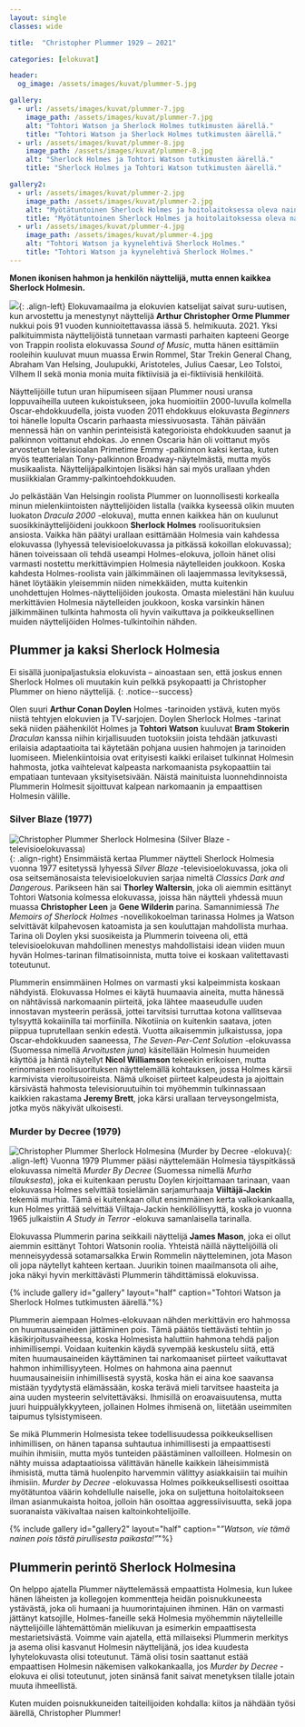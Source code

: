 ```yaml
---
layout: single
classes: wide

title:  "Christopher Plummer 1929 – 2021"

categories: [elokuvat]

header:
  og_image: /assets/images/kuvat/plummer-5.jpg

gallery:
  - url: /assets/images/kuvat/plummer-7.jpg
    image_path: /assets/images/kuvat/plummer-7.jpg
    alt: "Tohtori Watson ja Sherlock Holmes tutkimusten äärellä."
    title: "Tohtori Watson ja Sherlock Holmes tutkimusten äärellä."
  - url: /assets/images/kuvat/plummer-8.jpg
    image_path: /assets/images/kuvat/plummer-8.jpg
    alt: "Sherlock Holmes ja Tohtori Watson tutkimusten äärellä."
    title: "Sherlock Holmes ja Tohtori Watson tutkimusten äärellä."

gallery2:
  - url: /assets/images/kuvat/plummer-2.jpg
    image_path: /assets/images/kuvat/plummer-2.jpg
    alt: "Myötätuntoinen Sherlock Holmes ja hoitolaitoksessa oleva nainen."
    title: "Myötätuntoinen Sherlock Holmes ja hoitolaitoksessa oleva nainen."
  - url: /assets/images/kuvat/plummer-4.jpg
    image_path: /assets/images/kuvat/plummer-4.jpg
    alt: "Tohtori Watson ja kyynelehtivä Sherlock Holmes."
    title: "Tohtori Watson ja kyynelehtivä Sherlock Holmes."
---
```


**Monen ikonisen hahmon ja henkilön näyttelijä, mutta ennen kaikkea Sherlock Holmesin.**

![](/assets/images/kuvat/plummer-1.jpg){: .align-left}
Elokuvamaailma ja elokuvien katselijat saivat suru-uutisen, kun arvostettu ja menestynyt näyttelijä **Arthur Christopher Orme Plummer** nukkui pois 91 vuoden kunnioitettavassa iässä 5. helmikuuta. 2021. Yksi palkituimmista näyttelijöistä tunnetaan varmasti parhaiten kapteeni George von Trappin roolista elokuvassa *Sound of Music*, mutta hänen esittämiin rooleihin kuuluvat muun muassa Erwin Rommel, Star Trekin General Chang, Abraham Van Helsing, Joulupukki, Aristoteles, Julius Caesar, Leo Tolstoi, Vilhem II sekä monia monia muita fiktiivisiä ja ei-fiktiivisiä henkilöitä.

Näyttelijöille tutun uran hiipumiseen sijaan Plummer nousi uransa loppuvaiheilla uuteen kukoistukseen, joka huomioitiin 2000-luvulla kolmella Oscar-ehdokkuudella, joista vuoden 2011 ehdokkuus elokuvasta *Beginners* toi hänelle lopulta Oscarin parhaasta miessivuosasta. Tähän päivään mennessä hän on vanhin perinteisistä kategorioista ehdokkuuden saanut ja palkinnon voittanut ehdokas. Jo ennen Oscaria hän oli voittanut myös arvostetun televisioalan Primetime Emmy -palkinnon kaksi kertaa, kuten myös teatterialan Tony-palkinnon Broadway-näytelmästä, mutta myös musikaalista. Näyttelijäpalkintojen lisäksi hän sai myös urallaan yhden musiikkialan Grammy-palkintoehdokkuuden.

Jo pelkästään Van Helsingin roolista Plummer on luonnollisesti korkealla minun mielenkiintoisten näyttelijöiden listalla (vaikka kyseessä olikin muuten luokaton *Dracula 2000* -elokuva), mutta ennen kaikkea hän on kuulunut suosikkinäyttelijöideni joukkoon **Sherlock Holmes** roolisuorituksien ansiosta. Vaikka hän päätyi urallaan esittämään Holmesia vain kahdessa elokuvassa (lyhyessä televisioelokuvassa ja pitkässä kokoillan elokuvassa); hänen toiveissaan oli tehdä useampi Holmes-elokuva, jolloin hänet olisi varmasti nostettu merkittävimpien Holmesia näytelleiden joukkoon. Koska kahdesta Holmes-roolista vain jälkimmäinen oli laajemmassa levityksessä, hänet löytääkin yleisemmin niiden nimekkäiden, mutta kuitenkin unohdettujen Holmes-näyttelijöiden joukosta. Omasta mielestäni hän kuuluu merkittävien Holmesia näytelleiden joukkoon, koska varsinkin hänen jälkimmäinen tulkinta hahmosta oli hyvin vaikuttava ja poikkeuksellinen muiden näyttelijöiden Holmes-tulkintoihin nähden.

## Plummer ja kaksi Sherlock Holmesia
Ei sisällä juonipaljastuksia elokuvista – ainoastaan sen, että joskus ennen Sherlock Holmes oli muutakin kuin pelkkä psykopaatti ja Christopher Plummer on hieno näyttelijä.
{: .notice--success}

Olen suuri **Arthur Conan Doylen** Holmes -tarinoiden ystävä, kuten myös niistä tehtyjen elokuvien ja TV-sarjojen. Doylen Sherlock Holmes -tarinat sekä niiden päähenkilöt Holmes ja **Tohtori Watson** kuuluvat **Bram Stokerin** *Draculan* kanssa niihin kirjallisuuden tuotoksiin joista tehdään jatkuvasti erilaisia adaptaatioita tai käytetään pohjana uusien hahmojen ja tarinoiden luomiseen. Mielenkiintoisia ovat erityisesti kaikki erilaiset tulkinnat Holmesin hahmosta, jotka vaihtelevat kalpeasta narkomaanista psykopaattiin tai empatiaan tuntevaan yksityisetsivään. Näistä mainituista luonnehdinnoista Plummerin Holmesit sijoittuvat kalpean narkomaanin ja empaattisen Holmesin välille.

### Silver Blaze (1977)
![Christopher Plummer Sherlock Holmesina (Silver Blaze -televisioelokuvassa)](/assets/images/kuvat/plummer-6.jpg){: .align-right}
Ensimmäistä kertaa Plummer näytteli Sherlock Holmesia vuonna 1977 esitetyssä lyhyessä *Silver Blaze* -televisioelokuvassa, joka oli osa seitsemänosaista televisioelokuvien sarjaa nimeltä *Classics Dark and Dangerous*. Parikseen hän sai **Thorley Waltersin**, joka oli aiemmin esittänyt Tohtori Watsonia kolmessa elokuvassa, joissa hän näytteli yhdessä muun muassa **Christopher Leen** ja **Gene Wilderin** parina. Samannimiessä *The Memoirs of Sherlock Holmes* -novellikokoelman tarinassa Holmes ja Watson selvittävät kilpahevosen katoamista ja sen kouluttajan mahdollista murhaa. Tarina oli Doylen yksi suosikeista ja Plummerin toiveena oli, että televisioelokuvan mahdollinen menestys mahdollistaisi idean viiden muun hyvän Holmes-tarinan filmatisoinnista, mutta toive ei koskaan valitettavasti toteutunut.

Plummerin ensimmäinen Holmes on varmasti yksi kalpeimmista koskaan nähdyistä. Elokuvassa Holmes ei käytä huumaavia aineita, mutta hänessä on nähtävissä narkomaanin piirteitä, joka lähtee maaseudulle uuden innostavan mysteerin perässä, jottei tarvitsisi turruttaa kotona vallitsevaa tylsyyttä kokaiinilla tai morfiinilla. Nikotiinia on kuitenkin saatava, joten piippua tuprutellaan senkin edestä. Vuotta aikaisemmin julkaistussa, jopa Oscar-ehdokkuuden saaneessa, *The Seven-Per-Cent Solution* -elokuvassa (Suomessa nimellä *Arvoitusten juna*) käsitellään Holmesin huumeiden käyttöä ja häntä näytellyt **Nicol Williamson** tekeekin erikoisen, mutta erinomaisen roolisuorituksen näyttelemällä kohtauksen, jossa Holmes kärsii karmivista vieroitusoireista. Nämä ulkoiset piirteet kalpeudesta ja ajoittain kärsivästä hahmosta televisioruutuihin toi myöhemmin tulkinnassaan kaikkien rakastama **Jeremy Brett**, joka kärsi urallaan terveysongelmista, jotka myös näkyivät ulkoisesti.

### Murder by Decree (1979)
![Christopher Plummer Sherlock Holmesina (Murder by Decree -elokuva)](/assets/images/kuvat/plummer-5.jpg){: .align-left}
Vuonna 1979 Plummer pääsi näyttelemään Holmesia täyspitkässä elokuvassa nimeltä *Murder By Decree* (Suomessa nimellä *Murha tilauksesta*), joka ei kuitenkaan perustu Doylen kirjoittamaan tarinaan, vaan elokuvassa Holmes selvittää tosielämän sarjamurhaaja **Viiltäjä-Jackin** tekemiä murhia. Tämä ei kuitenkaan ollut ensimmäinen kerta valkokankaalla, kun Holmes yrittää selvittää Viiltaja-Jackin henkilöllisyyttä, koska jo vuonna 1965 julkaistiin *A Study in Terror* -elokuva samanlaisella tarinalla.

Elokuvassa Plummerin parina seikkaili näyttelijä **James Mason**, joka ei ollut aiemmin esittänyt Tohtori Watsonin roolia. Yhteistä näillä näyttelijöillä oli menneisyydessä sotamarsalkka Erwin Rommelin näytteleminen, jota Mason oli jopa näytellyt kahteen kertaan. Juurikin toinen maailmansota oli aihe, joka näkyi hyvin merkittävästi Plummerin tähdittämissä elokuvissa.

{% include gallery id="gallery" layout="half" caption="Tohtori Watson ja Sherlock Holmes tutkimusten äärellä."%}

Plummerin aiempaan Holmes-elokuvaan nähden merkittävin ero hahmossa on huumausaineiden jättäminen pois. Tämä päätös tiettävästi tehtiin jo käsikirjoitusvaiheessa, koska Holmesista haluttiin hahmona tehdä paljon inhimillisempi. Voidaan kuitenkin käydä syvempää keskustelu siitä, että miten huumausaineiden käyttäminen tai narkomaaniset piirteet vaikuttavat hahmon inhimillisyyteen. Holmes on hahmona aina paennut huumausaineisiin inhimillisestä syystä, koska hän ei aina koe saavansa mistään tyydytystä elämässään, koska terävä mieli tarvitsee haasteita ja aina uuden mysteerin selvitettäväksi. Ihmisillä on eroavaisuutensa, mutta juuri huippuälykkyyteen, jollainen Holmes ihmisenä on, liitetään useimmiten taipumus tylsistymiseen.

Se mikä Plummerin Holmesista tekee todellisuudessa poikkeuksellisen inhimillisen, on hänen tapansa suhtautua inhimillisesti ja empaattisesti muihin ihmisiin, mutta myös tunteiden päästäminen valloilleen. Holmesin on nähty muissa adaptaatioissa välittävän hänelle kaikkein läheisimmistä ihmisistä, mutta tämä huolenpito harvemmin välittyy asiakkaisiin tai muihin ihmisiin. *Murder by Decree* -elokuvassa Holmes poikkeuksellisesti osoittaa myötätuntoa väärin kohdellulle naiselle, joka on suljettuna hoitolaitokseen ilman asianmukaista hoitoa, jolloin hän osoittaa aggressiivisuutta, sekä jopa suoranaista väkivaltaa naisen kaltoinkohtelijoille.

{% include gallery id="gallery2" layout="half" caption="*”Watson, vie tämä nainen pois tästä pirullisesta paikasta!”*"%}

## Plummerin perintö Sherlock Holmesina

On helppo ajatella Plummer näyttelemässä empaattista Holmesia, kun lukee hänen läheisten ja kollegojen kommentteja heidän poisnukkuneesta ystävästä, joka oli humaani ja huumorintajuinen ihminen. Hän on varmasti jättänyt katsojille, Holmes-faneille sekä Holmesia myöhemmin näytelleille näyttelijöille lähtemättömän mielikuvan ja esimerkin empaattisesta mestarietsivästä. Voimme vain ajatella, että millaiseksi Plummerin merkitys ja asema olisi kasvanut Holmesin näyttelijänä, jos idea kuudesta lyhytelokuvasta olisi toteutunut. Tämä olisi tosin saattanut estää empaattisen Holmesin näkemisen valkokankaalla, jos *Murder by Decree* -elokuva ei olisi toteutunut, joten sinänsä fanit saivat menetyksen tilalle jotain muuta ihmeellistä.

Kuten muiden poisnukkuneiden taiteilijoiden kohdalla: kiitos ja nähdään työsi äärellä, Christopher Plummer!
